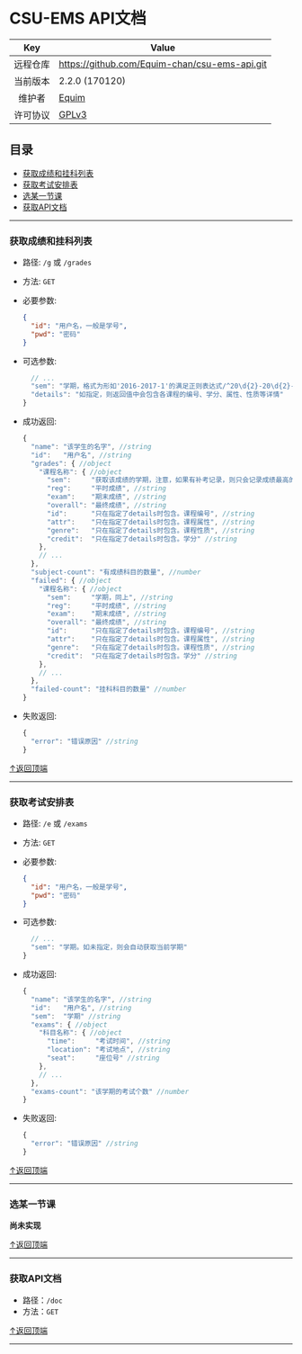 <!-- 用Markdown Preview渲染时注意：
    * 将title改为"(っ'ヮ'c)"
    * 可以加上ico，如<link rel="icon" href="http://equimcute.com/res/icon/head.ico" type="image/x-ico">
    * body的width改为55em
    * 将所有的"user-content-"字符串替换为空
-->

# CSU-EMS API文档 #

| Key | Value |
|:---:| --- |
| 远程仓库 | https://github.com/Equim-chan/csu-ems-api.git |
| 当前版本 | 2.2.0 (170120) |
| 维护者 | [Equim](https://github.com/Equim-chan) |
| 许可协议 | [GPLv3](https://github.com/Equim-chan/csu-ems-api/blob/master/LICENSE) |

## 目录 ##
- [获取成绩和挂科列表](#获取成绩和挂科列表)
- [获取考试安排表](#获取考试安排表)
- [选某一节课](#选某一节课)
- [获取API文档](#获取api文档)

---

### 获取成绩和挂科列表 ###
* 路径: `/g` 或 `/grades`
* 方法: `GET`
* 必要参数:

  ```JSON
  {
    "id": "用户名，一般是学号",
    "pwd": "密码"
  }
  ```
* 可选参数:

  ```JavaScript
    // ...
    "sem": "学期，格式为形如'2016-2017-1'的满足正则表达式/^20\d{2}-20\d{2}-[1-2]$/的字符串。如未指定，则会获取所有学期的成绩",
    "details": "如指定，则返回值中会包含各课程的编号、学分、属性、性质等详情"
  }
  ```
* 成功返回:

  ```JavaScript
  {
    "name": "该学生的名字", //string
    "id":   "用户名", //string
    "grades": { //object
      "课程名称": { //object
        "sem":     "获取该成绩的学期，注意，如果有补考记录，则只会记录成绩最高的那个", //string
        "reg":     "平时成绩", //string
        "exam":    "期末成绩", //string
        "overall": "最终成绩", //string
        "id":      "只在指定了details时包含。课程编号", //string
        "attr":    "只在指定了details时包含。课程属性", //string
        "genre":   "只在指定了details时包含。课程性质", //string
        "credit":  "只在指定了details时包含。学分" //string
      },
      // ...
    },
    "subject-count": "有成绩科目的数量", //number
    "failed": { //object
      "课程名称": { //object
        "sem":     "学期，同上", //string
        "reg":     "平时成绩", //string
        "exam":    "期末成绩", //string
        "overall": "最终成绩", //string
        "id":      "只在指定了details时包含。课程编号", //string
        "attr":    "只在指定了details时包含。课程属性", //string
        "genre":   "只在指定了details时包含。课程性质", //string
        "credit":  "只在指定了details时包含。学分" //string
      },
      // ...
    },
    "failed-count": "挂科科目的数量" //number
  }
  ```
* 失败返回:

  ```JavaScript
  {
    "error": "错误原因" //string
  }
  ```

[↑返回顶端](#csu-ems-api文档)

---

### 获取考试安排表 ###
* 路径: `/e` 或 `/exams`
* 方法: `GET`
* 必要参数:

  ```JSON
  {
    "id": "用户名，一般是学号",
    "pwd": "密码"
  }
  ```
* 可选参数:

  ```JavaScript
    // ...
    "sem": "学期。如未指定，则会自动获取当前学期"
  }
  ```
* 成功返回:

  ```JavaScript
  {
    "name": "该学生的名字", //string
    "id":   "用户名", //string
    "sem":  "学期" //string
    "exams": { //object
      "科目名称": { //object
        "time":     "考试时间", //string
        "location": "考试地点", //string
        "seat":     "座位号" //string
      },
      // ...
    },
    "exams-count": "该学期的考试个数" //number
  }
  ```

* 失败返回:

  ```JavaScript
  {
    "error": "错误原因" //string
  }
  ```

[↑返回顶端](#csu-ems-api文档)

---

### 选某一节课 ###
__尚未实现__

[↑返回顶端](#csu-ems-api文档)

---

### 获取API文档 ###
* 路径：`/doc`
* 方法：`GET`

[↑返回顶端](#csu-ems-api文档)

---
